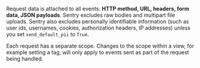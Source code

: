 Request data is attached to all events: **HTTP method, URL, headers, form data, JSON payloads**. Sentry excludes raw bodies and multipart file uploads. Sentry also excludes personally identifiable information (such as user ids, usernames, cookies, authorization headers, IP addresses) unless you set ``send_default_pii`` to ``True``.

Each request has a separate scope. Changes to the scope within a view, for example setting a tag, will only apply to events sent as part of the request being handled.
